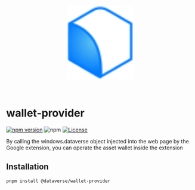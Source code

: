 <br/>
<p align="center">
<a href=" " target="_blank">
<img src="https://github.com/dataverse-os/dataverse-connector/raw/main/logo.svg" width="180" alt="Dataverse logo">
</a >
</p >
<br/>

# wallet-provider

[![npm version](https://img.shields.io/npm/v/@dataverse/wallet-provider.svg)](https://www.npmjs.com/package/@dataverse/wallet-provider)
![npm](https://img.shields.io/npm/dw/@dataverse/wallet-provider)
[![License](https://img.shields.io/npm/l/@dataverse/wallet-provider.svg)](https://github.com/dataverse-os/wallet-provider/blob/main/LICENSE.md)

By calling the windows.dataverse object injected into the web page by the Google extension, you can operate the asset wallet inside the extension

## Installation

```bash
pnpm install @dataverse/wallet-provider
```
